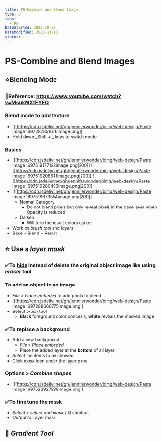 ```yaml
---
title: PS-Combine and Blend Image
type: D
tags:
  - PS
DateStarted: 2023-10-20
DateModified: 2023-11-13
status:
---
```


# PS-Combine and Blend Images

## ⭐Blending Mode

### 📌Reference: https://www.youtube.com/watch?v=MsukMXtEYFQ

### Blend mode to add texture

- ![[https://cdn.jsdelivr.net/gh/jenniferwonder/bimg/web-design/Paste image 1697287851676image.png]]
- Hold down _Shift + _ keys to switch mode

### Basics

- ![[https://cdn.jsdelivr.net/gh/jenniferwonder/bimg/web-design/Paste image 1697519177122image.png|200]] ![[https://cdn.jsdelivr.net/gh/jenniferwonder/bimg/web-design/Paste image 1697519208641image.png|200]] ![[https://cdn.jsdelivr.net/gh/jenniferwonder/bimg/web-design/Paste image 1697519280493image.png|200]]
- ![[https://cdn.jsdelivr.net/gh/jenniferwonder/bimg/web-design/Paste image 1697519673554image.png|200]]
  - Normal Category
    - Do not blend pixels but only reveal pixels in the base layer when Opacity is reduced
  - Darken
    - Will turn the result colors darker
- Work on _brush tool_ and _layers_
- Base + Blend = Result

## ⭐ Use a _layer mask_

### ✅To <u>hide</u> instead of delete the original object image like using _eraser_ tool

### To add an object to an image

- _File > Place embeded_ to add photo to blend
- ![[https://cdn.jsdelivr.net/gh/jenniferwonder/bimg/web-design/Paste image 1697288660775image.png]]
- Select _brush_ tool
  - **Black** foreground color conceals, **white** reveals the masked image

### ✅To replace a background

- Add a new background
  - _File > Place embeded_
  - Place the added layer at the **bottom** of all layer
- _Select_ the items to be showed
- Click _mask_ icon under the layer panel

### Options > _Combine shapes_

- ![[https://cdn.jsdelivr.net/gh/jenniferwonder/bimg/web-design/Paste image 1697522927838image.png]]

### ✅To fine tune the mask

- _Select > select and mask_ / _Q_ shortcut
- _Output to_ Layer mask

## 📌 _Gradient Tool_
